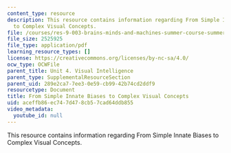```yaml
---
content_type: resource
description: This resource contains information regarding From Simple Innate Biases
  to Complex Visual Concepts.
file: /courses/res-9-003-brains-minds-and-machines-summer-course-summer-2015/aceffb86ec747d478cb57cad64ddb855_MITRES_9_003SUM15_Lec4-1.pdf
file_size: 2525925
file_type: application/pdf
learning_resource_types: []
license: https://creativecommons.org/licenses/by-nc-sa/4.0/
ocw_type: OCWFile
parent_title: Unit 4. Visual Intelligence
parent_type: SupplementalResourceSection
parent_uid: 289e2ca7-7ee3-0e59-cb99-42b74cd2ddf9
resourcetype: Document
title: From Simple Innate Biases to Complex Visual Concepts
uid: aceffb86-ec74-7d47-8cb5-7cad64ddb855
video_metadata:
  youtube_id: null
---
```

This resource contains information regarding From Simple Innate Biases to Complex Visual Concepts.